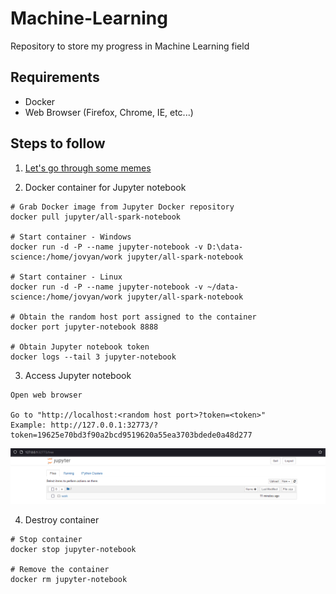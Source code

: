 # Machine-Learning
Repository to store my progress in Machine Learning field

## Requirements
* Docker
* Web Browser (Firefox, Chrome, IE, etc...)

## Steps to follow

1. [Let's go through some memes](https://medium.com/nybles/understanding-machine-learning-through-memes-4580b67527bf)

2. Docker container for Jupyter notebook
```console
# Grab Docker image from Jupyter Docker repository
docker pull jupyter/all-spark-notebook

# Start container - Windows
docker run -d -P --name jupyter-notebook -v D:\data-science:/home/jovyan/work jupyter/all-spark-notebook

# Start container - Linux
docker run -d -P --name jupyter-notebook -v ~/data-science:/home/jovyan/work jupyter/all-spark-notebook

# Obtain the random host port assigned to the container
docker port jupyter-notebook 8888

# Obtain Jupyter notebook token
docker logs --tail 3 jupyter-notebook
```

3. Access Jupyter notebook
```console
Open web browser

Go to "http://localhost:<random host port>?token=<token>"
Example: http://127.0.0.1:32773/?token=19625e70bd3f90a2bcd9519620a55ea3703bdede0a48d277
```
![Web UI](https://github.com/0x4F776C/Machine-Learning/blob/main/screenshots/jupyter-notebook.PNG)

4. Destroy container
```console
# Stop container
docker stop jupyter-notebook

# Remove the container
docker rm jupyter-notebook
```
